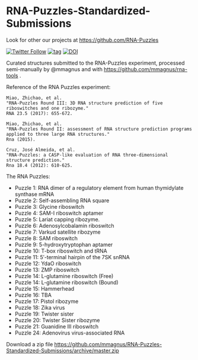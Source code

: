 # RNA-Puzzles-Standardized-Submissions

Look for other our projects at https://github.com/RNA-Puzzles

[![Twitter Follow](http://img.shields.io/twitter/follow/rna_tools.svg?style=social&label=Follow)](https://twitter.com/rna_pdb_tools) [![tag](https://img.shields.io/github/release/mmagnus/RNA-Puzzles-Normalized-submissions.svg)](https://github.com/mmagnus/RNA-Puzzles-Normalized-submissions/releases) [![DOI](https://zenodo.org/badge/doi/10.5281/zenodo.60933.svg)](http://dx.doi.org/10.5281/zenodo.60933)

Curated structures submitted to the RNA-Puzzles experiment, processed semi-manually by @mmagnus and with https://github.com/mmagnus/rna-tools .

Reference of the RNA Puzzles experiment:

```
Miao, Zhichao, et al.
"RNA-Puzzles Round III: 3D RNA structure prediction of five riboswitches and one ribozyme."
RNA 23.5 (2017): 655-672.

Miao, Zhichao, et al.
"RNA-Puzzles Round II: assessment of RNA structure prediction programs applied to three large RNA structures."
Rna (2015).

Cruz, José Almeida, et al.
"RNA-Puzzles: a CASP-like evaluation of RNA three-dimensional structure prediction."
Rna 18.4 (2012): 610-625.
```

The RNA Puzzles:

- Puzzle  1: RNA dimer of a regulatory element from human thymidylate synthase mRNA
- Puzzle  2: Self-assembling RNA square
- Puzzle  3: Glycine riboswitch
- Puzzle  4: SAM-I riboswitch aptamer
- Puzzle  5: Lariat capping ribozyme.
- Puzzle  6: Adenosylcobalamin riboswitch
- Puzzle  7: Varkud satellite ribozyme
- Puzzle  8: SAM riboswitch
- Puzzle  9: 5-hydroxytryptophan aptamer
- Puzzle 10: T-box riboswitch and tRNA
- Puzzle 11: 5′-terminal hairpin of the 7SK snRNA
- Puzzle 12: YdaO riboswitch
- Puzzle 13: ZMP riboswitch
- Puzzle 14: L-glutamine riboswitch (Free)
- Puzzle 14: L-glutamine riboswitch (Bound)
- Puzzle 15: Hammerhead
- Puzzle 16: TBA
- Puzzle 17: Pistol ribozyme
- Puzzle 18: Zika virus
- Puzzle 19: Twister sister
- Puzzle 20: Twister Sister ribozyme
- Puzzle 21: Guanidine III riboswitch
- Puzzle 24: Adenovirus virus-associated RNA

Download a zip file https://github.com/mmagnus/RNA-Puzzles-Standardized-Submissions/archive/master.zip
